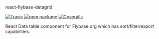 react-flybase-datagrid

[![Travis][build-badge]][build]
[![npm package][npm-badge]][npm]
[![Coveralls][coveralls-badge]][coveralls]

React Data table component for Flybase.org which has sort/filter/export capabilities.

[build-badge]: https://img.shields.io/travis/user/repo/master.png?style=flat-square
[build]: https://travis-ci.org/user/repo

[npm-badge]: https://img.shields.io/npm/v/npm-package.png?style=flat-square
[npm]: https://www.npmjs.org/package/npm-package

[coveralls-badge]: https://img.shields.io/coveralls/user/repo/master.png?style=flat-square
[coveralls]: https://coveralls.io/github/user/repo
